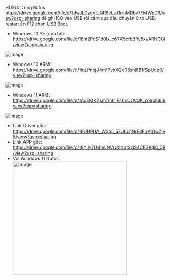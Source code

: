 HDSD: Dùng Rufus https://drive.google.com/file/d/1dwJLDzgViJQR8vLsJ1rinMDbv7FMWpD8/view?usp=sharing để ghi ISO vào USB rồi cắm qua đầu chuyển C to USB, restart ấn F12 chọn USB Boot.

- Windows 10 PE (cứu hộ): https://drive.google.com/file/d/18m2PqS1d0Ix_c6TX5cfbBRy5xvARNOGi/view?usp=sharing

![image](https://user-images.githubusercontent.com/58414694/165129631-91788183-26c7-405f-90f9-c4e1b8d45696.png)

- Windows 10 ARM: https://drive.google.com/file/d/1IqLPnojJ4m1PvhXQc03shl881fSpUqp0/view?usp=sharing

![image](https://user-images.githubusercontent.com/58414694/165145619-ff5926cb-ef20-4794-b6a1-669c37f78827.png)

- Windows 11 ARM: https://drive.google.com/file/d/1AoEKtKZsmTmhliFs6cOOVQK_pSrxEi9J/view?usp=sharing

![image](https://user-images.githubusercontent.com/58414694/165143033-845956b8-91ea-4405-82a6-19b4b5a8e583.png)



* Link Driver gốc: https://drive.google.com/file/d/1PUH9UA_W2q5_5ZJ6U1NrE3FnAtGwZje8/view?usp=sharing
* Link APP gốc: https://drive.google.com/file/d/18YJy7U4mLNVrUSaqtSziS4CF2KdjQ_5R/view?usp=sharing
* Với Windows 11 Rufus:<img width="356" alt="image" src="https://user-images.githubusercontent.com/58414694/165545155-71816f38-443d-441a-9750-20b8ebddba4d.png">
